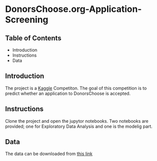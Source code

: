 # DonorsChoose.org-Application-Screening

## Table of Contents
- Introduction
- Instructions
- Data

## Introduction
The project is a [Kaggle](https://www.kaggle.com/c/donorschoose-application-screening) Competiton. The goal of this competition is to predict whether an application to DonorsChoose is accepted. 

## Instructions
Clone the project and open the jupytor notebooks. Two notebooks are provided; one for Exploratory Data Analysis and one is the modelig part.

## Data

The data can be downloaded from [this link](https://www.kaggle.com/c/donorschoose-application-screening/data)
